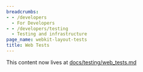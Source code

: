 ```yaml
---
breadcrumbs:
- - /developers
  - For Developers
- - /developers/testing
  - Testing and infrastructure
page_name: webkit-layout-tests
title: Web Tests
---
```


This content now lives at
[docs/testing/web_tests.md](https://chromium.googlesource.com/chromium/src/+/HEAD/docs/testing/web_tests.md)
